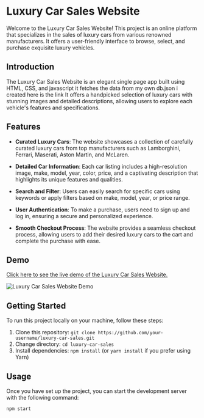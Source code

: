 # Luxury Car Sales Website

Welcome to the Luxury Car Sales Website! This project is an online platform that specializes in the sales of luxury cars from various renowned manufacturers. It offers a user-friendly interface to browse, select, and purchase exquisite luxury vehicles.

## Introduction

The Luxury Car Sales Website is an elegant single page app built using HTML, CSS, and javascript it fetches the data from my own db.json i created here is the link  It offers a handpicked selection of luxury cars with stunning images and detailed descriptions, allowing users to explore each vehicle's features and specifications.

## Features

- **Curated Luxury Cars**: The website showcases a collection of carefully curated luxury cars from top manufacturers such as Lamborghini, Ferrari, Maserati, Aston Martin, and McLaren.

- **Detailed Car Information**: Each car listing includes a high-resolution image, make, model, year, color, price, and a captivating description that highlights its unique features and qualities.

- **Search and Filter**: Users can easily search for specific cars using keywords or apply filters based on make, model, year, or price range.

- **User Authentication**: To make a purchase, users need to sign up and log in, ensuring a secure and personalized experience.

- **Smooth Checkout Process**: The website provides a seamless checkout process, allowing users to add their desired luxury cars to the cart and complete the purchase with ease.

## Demo

[Click here to see the live demo of the Luxury Car Sales Website.](https://luxury-car-sales-demo.com)

![Luxury Car Sales Website Demo](./images/demo.gif)

## Getting Started

To run this project locally on your machine, follow these steps:

1. Clone this repository: `git clone https://github.com/your-username/luxury-car-sales.git`
2. Change directory: `cd luxury-car-sales`
3. Install dependencies: `npm install` (or `yarn install` if you prefer using Yarn)

## Usage

Once you have set up the project, you can start the development server with the following command:

```bash
npm start

